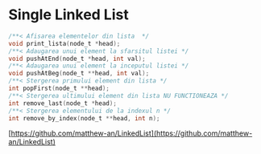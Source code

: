 # Single Linked List

```c
/**< Afisarea elementelor din lista  */
void print_lista(node_t *head);
/**< Adaugarea unui element la sfarsitul listei */
void pushAtEnd(node_t *head, int val);
/**< Adaugarea unui element la inceputul listei */
void pushAtBeg(node_t **head, int val);
/**< Stergerea primului element din lista */
int popFirst(node_t **head);
/**< Stergerea ultimului element din lista NU FUNCTIONEAZA */
int remove_last(node_t *head);
/**< Stergerea elementului de la indexul n */
int remove_by_index(node_t **head, int n);
```

[https://github.com/matthew-an/LinkedList](https://github.com/matthew-an/LinkedList)